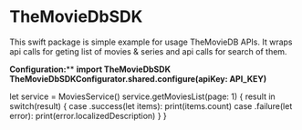 # TheMovieDbSDK
This swift package is simple example for usage TheMovieDB APIs. It wraps api calls for geting list of movies & series and api calls for search of them. 

**Configuration:****
**import TheMovieDbSDK**
**TheMovieDbSDKConfigurator.shared.configure(apiKey: API_KEY)**

  let service = MoviesService()
  service.getMoviesList(page: 1) { result in
      switch(result) {
      case .success(let items):
          print(items.count)
      case .failure(let error):
          print(error.localizedDescription)
      }
  }
